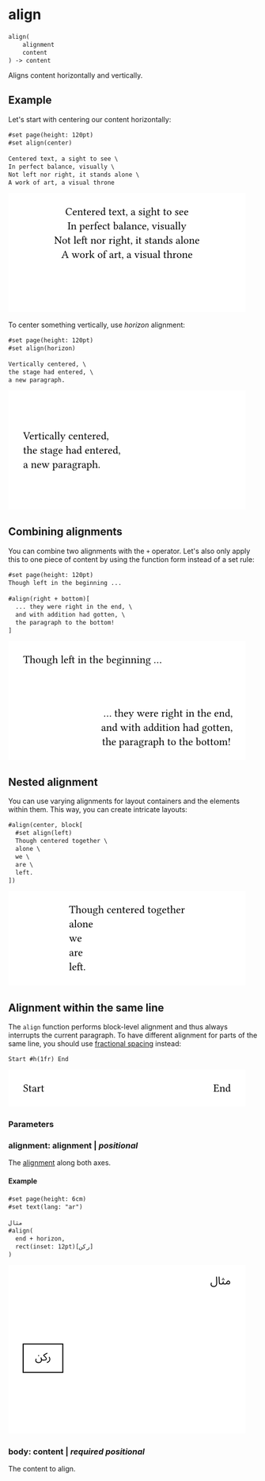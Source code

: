 
# align

```
align(
    alignment
    content
) -> content
```
Aligns content horizontally and vertically.

## Example

Let's start with centering our content horizontally:

<div class="previewed-code">

    #set page(height: 120pt)
    #set align(center)

    Centered text, a sight to see \
    In perfect balance, visually \
    Not left nor right, it stands alone \
    A work of art, a visual throne

<div class="preview">

![Preview](/assets/91c3481be6d803c4fd0540e78c25091a.png)

</div>

</div>

To center something vertically, use *horizon* alignment:

<div class="previewed-code">

    #set page(height: 120pt)
    #set align(horizon)

    Vertically centered, \
    the stage had entered, \
    a new paragraph.

<div class="preview">

![Preview](/assets/cbd38ef8c4834081d6b063dcffaa4d9c.png)

</div>

</div>

## Combining alignments

You can combine two alignments with the `+` operator. Let's also only
apply this to one piece of content by using the function form instead of
a set rule:

<div class="previewed-code">

    #set page(height: 120pt)
    Though left in the beginning ...

    #align(right + bottom)[
      ... they were right in the end, \
      and with addition had gotten, \
      the paragraph to the bottom!
    ]

<div class="preview">

![Preview](/assets/8176aa00c602f0b89c8ff5022b425216.png)

</div>

</div>

## Nested alignment

You can use varying alignments for layout containers and the elements
within them. This way, you can create intricate layouts:

<div class="previewed-code">

    #align(center, block[
      #set align(left)
      Though centered together \
      alone \
      we \
      are \
      left.
    ])

<div class="preview">

![Preview](/assets/7a63e59616d8948c21cd27d07c47cbd.png)

</div>

</div>

## Alignment within the same line

The `align` function performs block-level alignment and thus always
interrupts the current paragraph. To have different alignment for parts
of the same line, you should use [fractional
spacing](/reference/layout/h/) instead:

<div class="previewed-code">

    Start #h(1fr) End

<div class="preview">

![Preview](/assets/8e569fc1b13666e212c093d0351cc0de.png)

</div>

</div>


### Parameters


### alignment: alignment | _positional_

The [alignment](/reference/layout/alignment/ "alignment") along both
axes.


#### Example

<div class="previewed-code">

    #set page(height: 6cm)
    #set text(lang: "ar")

    مثال
    #align(
      end + horizon,
      rect(inset: 12pt)[ركن]
    )

<div class="preview">

![Preview](/assets/df5efabe6e8813f04d7d9ad5a5cf7fc4.png)

</div>

</div>


### body: content | _required_ _positional_

The content to align.


